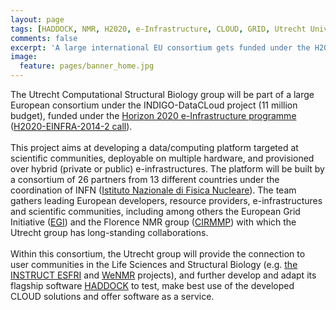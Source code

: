 ```yaml
---
layout: page
tags: [HADDOCK, NMR, H2020, e-Infrastructure, CLOUD, GRID, Utrecht University]
comments: false
excerpt: 'A large international EU consortium gets funded under the H2020 eInfrastructure programme to develop CLOUD eScience solutions.'
image:
  feature: pages/banner_home.jpg
---
```

The Utrecht Computational Structural Biology group will be part of a large European consortium under the INDIGO-DataCLoud project (11 million budget), funded under the [Horizon 2020 e-Infrastructure programme](http://ec.europa.eu/programmes/horizon2020/en/h2020-section/european-research-infrastructures-including-e-infrastructures) ([H2020-EINFRA-2014-2 call](http://ec.europa.eu/research/participants/portal/desktop/en/opportunities/h2020/calls/h2020-einfra-2014-2.html)). 
<BR>
<BR>
This project aims at developing a data/computing platform targeted at scientific communities, deployable on multiple hardware, and provisioned over hybrid (private or public) e-infrastructures. The platform will be built by a consortium of 26 partners from 13 different countries under the coordination of INFN ([Istituto Nazionale di Fisica Nucleare](http://www.infn.it)). The team gathers leading European developers, resource providers, e-infrastructures and scientific communities, including among others the European Grid Initiative ([EGI](http://www.egi.eu)) and the Florence NMR group ([CIRMMP](http://www.cerm.unifi.it)) with which the Utrecht group has long-standing collaborations.
<BR>
<BR>
Within this consortium, the Utrecht group will provide the connection to user communities in the Life Sciences and Structural Biology (e.g. [the INSTRUCT ESFRI](http://structuralbiology.eu) and [WeNMR](http://wwww.wenmr.eu) projects), and further develop and adapt its flagship software [HADDOCK](http://www.bonvinlab.org/software) to test, make best use of the developed CLOUD solutions and offer software as a service.
